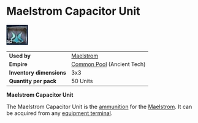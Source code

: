# Maelstrom Capacitor Unit

![](../images/Maelstrom_ammo.jpg "Maelstrom_ammo.jpg")

|                          |                                                             |
| ------------------------ | ----------------------------------------------------------- |
| **Used by**              | [Maelstrom](../weapons/Maelstrom.md)                        |
| **Empire**               | [Common Pool](../terminology/Common_Pool.md) (Ancient Tech) |
| **Inventory dimensions** | 3x3                                                         |
| **Quantity per pack**    | 50 Units                                                    |

**Maelstrom Capacitor Unit**

The Maelstrom Capacitor Unit is the [ammunition](Ammunition.md) for the
[Maelstrom](../weapons/Maelstrom.md). It can be acquired from any
[equipment terminal](Equipment_Terminal.md).
